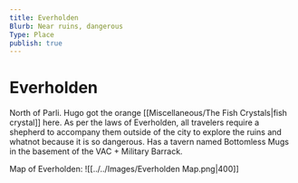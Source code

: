 ```yaml
---
title: Everholden
Blurb: Near ruins, dangerous
Type: Place
publish: true
---
```


# Everholden

North of Parli. Hugo got the orange [[Miscellaneous/The Fish Crystals\|fish crystal]] here. 
As per the laws of Everholden, all travelers require a shepherd to accompany them outside of the city to explore the ruins and whatnot because it is so dangerous. Has a tavern named Bottomless Mugs in the basement of the VAC + Military Barrack. 

Map of Everholden: 
![[../../Images/Everholden Map.png|400]]